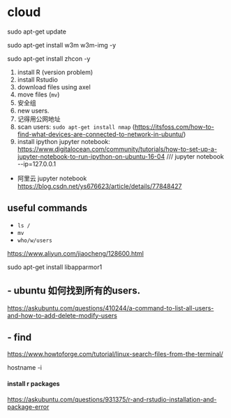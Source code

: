 # cloud

sudo apt-get update

sudo apt-get install w3m w3m-img -y

sudo apt-get install zhcon -y 


1. install R (version problem)
2. install Rstudio
3. download files using axel
4. move files (`mv`)
5. 安全组
6. new users.
7. 记得用公网地址
8. scan users: `sudo apt-get install nmap` (https://itsfoss.com/how-to-find-what-devices-are-connected-to-network-in-ubuntu/)
9. install ipython jupyter notebook: https://www.digitalocean.com/community/tutorials/how-to-set-up-a-jupyter-notebook-to-run-ipython-on-ubuntu-16-04    ///  jupyter notebook --ip=127.0.0.1
  - 阿里云 jupyter notebook https://blog.csdn.net/ys676623/article/details/77848427

## useful commands
- `ls /`
- `mv`
- `who/w/users`

https://www.aliyun.com/jiaocheng/128600.html

sudo apt-get install libapparmor1


## - ubuntu 如何找到所有的users.
https://askubuntu.com/questions/410244/a-command-to-list-all-users-and-how-to-add-delete-modify-users

## - find 
https://www.howtoforge.com/tutorial/linux-search-files-from-the-terminal/

hostname -i

#### install r packages
https://askubuntu.com/questions/931375/r-and-rstudio-installation-and-package-error
